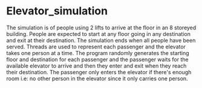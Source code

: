 # Elevator_simulation

The simulation is of people using 2 lifts to arrive at the floor in an 8 storeyed building. People are expected to start at any floor going in any destination and exit at
their destination. The simulation ends when all people have been served. Threads are used to represent each passenger and the elevator takes one person at a time. The 
program randomly generates the starting floor and destination for each passenger and the passenger waits for the available elevator to arrive and then they enter and exit
when they reach their destination. The passenger only enters the elevator if there's enough room i.e: no other person in the elevator since it only carries one person.
